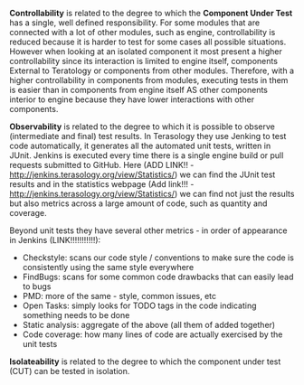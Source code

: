 **Controllability** is related to the degree to which the **Component Under Test** has a single, well defined responsibility. 
For some modules that are connected with a lot of other modules, such as engine, controllability is reduced because it is harder to test for some cases 
all possible situations. 
However when looking at an isolated component it most present a higher controllability since its interaction is limited to engine itself, components 
External to Teratology or components from other modules. Therefore, with a higher controllability in components from modules, executing tests in them 
is easier  than in components from engine itself AS other components interior to engine because they have lower interactions with other components.


**Observability** is related to the degree to which it is possible to observe (intermediate and final) test results.
In Terasology they use Jenking to test code automatically, it generates all the automated unit tests, written in JUnit. 
Jenkins is executed every time there is a single engine build or pull requests submitted to GitHub.
Here (ADD LINK!! - http://jenkins.terasology.org/view/Statistics/) we can find the JUnit test results and in the statistics webpage (Add link!!! - http://jenkins.terasology.org/view/Statistics/)
 we can find not just the results but also metrics across a large amount of code, such as quantity and coverage. 
  
 Beyond unit tests they have several other metrics - in order of appearance in Jenkins (LINK!!!!!!!!!!!):
 
- Checkstyle: scans our code style / conventions to make sure the code is consistently using the same style everywhere
- FindBugs: scans for some common code drawbacks that can easily lead to bugs
- PMD: more of the same - style, common issues, etc
- Open Tasks: simply looks for TODO tags in the code indicating something needs to be done
- Static analysis: aggregate of the above (all them of added together)
- Code coverage: how many lines of code are actually exercised by the unit tests

**Isolateability** is related to the degree to which the component under test (CUT) can be tested in isolation.
